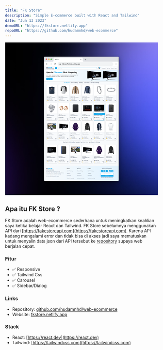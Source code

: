 ```yaml
---
title: "FK Store"
description: "Simple E-commerce built with React and Tailwind"
date: "Jun 13 2023"
demoURL: "https://fkstore.netlify.app"
repoURL: "https://github.com/hudamnhd/web-ecommerce"
---
```


![FK Store](./fk-store.png)
## Apa itu FK Store ?
FK Store adalah web-ecommerce sederhana untuk meningkatkan keahlian saya ketika belajar
React dan Tailwind. FK Store sebelumnya menggunakan API dari [https://fakestoreapi.com](https://fakestoreapi.com). Karena API kadang mengalami error dan tidak bisa di akses jadi saya memutuskan untuk menyalin data json dari API tersebut ke [repository](https://raw.githubusercontent.com/hudamnhd/web-ecommerce/refs/heads/main/products.json) supaya web berjalan cepat.


### Fitur

- ✅ Responsive
- ✅ Tailwind Css
- ✅ Carousel
- ✅ Sidebar/Dialog

### Links

- Repository:
  [github.com/hudamnhd/web-ecommerce](https://github.com/hudamnhd/landing-page-boldo)
- Website: [fkstore.netlify.app](https://fkstore.netlify.app)

### Stack

- React: [https://react.dev](https://react.dev)
- Tailwind: [https://tailwindcss.com](https://tailwindcss.com)
